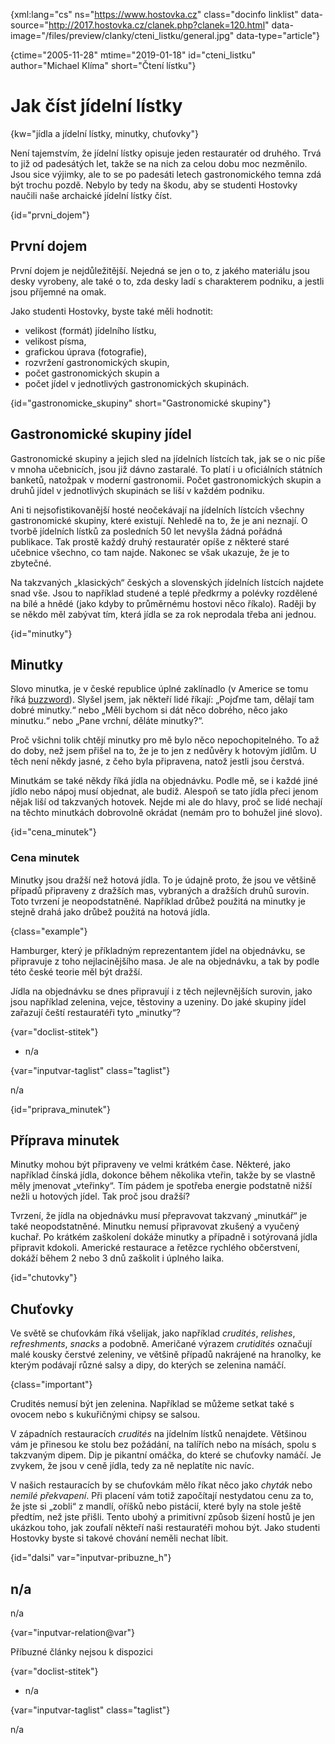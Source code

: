 
{xml:lang="cs" ns="https://www.hostovka.cz" class="docinfo linklist" data-source="http://2017.hostovka.cz/clanek.php?clanek=120.html" data-image="/files/preview/clanky/cteni_listku/general.jpg" data-type="article"}

{ctime="2005-11-28" mtime="2019-01-18" id="cteni_listku" author="Michael Klíma" short="Čtení lístku"}

# Jak číst jídelní lístky 

{kw="jídla a jídelní lístky, minutky, chuťovky"}

Není tajemstvím, že jídelní lístky opisuje jeden restauratér od druhého. Trvá to již od padesátých let, takže se na nich za celou dobu moc nezměnilo. Jsou sice výjimky, ale to se po padesáti letech gastronomického temna zdá být trochu pozdě. Nebylo by tedy na škodu, aby se studenti Hostovky naučili naše archaické jídelní lístky číst. 

{id="prvni_dojem"}

## První dojem 

První dojem je nejdůležitější. Nejedná se jen o to, z jakého materiálu jsou desky vyrobeny, ale také o to, zda desky ladí s charakterem podniku, a jestli jsou příjemné na omak. 

Jako studenti Hostovky, byste také měli hodnotit: 

  * velikost (formát) jídelního lístku, 
  * velikost písma, 
  * grafickou úprava (fotografie), 
  * rozvržení gastronomických skupin, 
  * počet gastronomických skupin a 
  * počet jídel v jednotlivých gastronomických skupinách. 

{id="gastronomicke_skupiny" short="Gastronomické skupiny"}

## Gastronomické skupiny jídel 

Gastronomické skupiny a jejich sled na jídelních lístcích tak, jak se o nic píše v mnoha učebnicích, jsou již dávno zastaralé. To platí i u oficiálních státních banketů, natožpak v moderní gastronomii. Počet gastronomických skupin a druhů jídel v jednotlivých skupinách se liší v každém podniku. 

Ani ti nejsofistikovanější hosté neočekávají na jídelních lístcích všechny gastronomické skupiny, které existují. Nehledě na to, že je ani neznají. O tvorbě jídelních lístků za posledních 50 let nevyšla žádná pořádná publikace. Tak prostě každý druhý restauratér opíše z některé staré učebnice všechno, co tam najde. Nakonec se však ukazuje, že je to zbytečné. 

Na takzvaných „klasických“ českých a slovenských jídelních lístcích najdete snad vše. Jsou to například studené a teplé předkrmy a polévky rozdělené na bílé a hnědé (jako kdyby to průměrnému hostovi něco říkalo). Raději by se někdo měl zabývat tím, která jídla se za rok neprodala třeba ani jednou. 

{id="minutky"}

## Minutky 

Slovo minutka, je v české republice úplné zaklínadlo (v Americe se tomu říká [buzzword][1]). Slyšel jsem, jak někteří lidé říkají: „Pojďme tam, dělají tam dobré minutky.“ nebo „Měli bychom si dát něco dobrého, něco jako minutku.“ nebo „Pane vrchní, děláte minutky?“. 

Proč všichni tolik chtějí minutky pro mě bylo něco nepochopitelného. To až do doby, než jsem přišel na to, že je to jen z nedůvěry k hotovým jídlům. U těch není někdy jasné, z čeho byla připravena, natož jestli jsou čerstvá. 

Minutkám se také někdy říká jídla na objednávku. Podle mě, se i každé jiné jídlo nebo nápoj musí objednat, ale budiž. Alespoň se tato jídla přeci jenom nějak liší od takzvaných hotovek. Nejde mi ale do hlavy, proč se lidé nechají na těchto minutkách dobrovolně okrádat (nemám pro to bohužel jiné slovo). 

{id="cena_minutek"}

### Cena minutek 

Minutky jsou dražší než hotová jídla. To je údajně proto, že jsou ve většině případů připraveny z dražších mas, vybraných a dražších druhů surovin. Toto tvrzení je neopodstatněné. Například drůbež použitá na minutky je stejně drahá jako drůbež použitá na hotová jídla. 

{class="example"}

Hamburger, který je příkladným reprezentantem jídel na objednávku, se připravuje z toho nejlacinějšího masa. Je ale na objednávku, a tak by podle této české teorie měl být dražší. 

Jídla na objednávku se dnes připravují i z těch nejlevnějších surovin, jako jsou například zelenina, vejce, těstoviny a uzeniny. Do jaké skupiny jídel zařazují čeští restauratéři tyto „minutky“? 

{var="doclist-stitek"}

  * n/a 

{var="inputvar-taglist" class="taglist"}

n/a 

{id="priprava_minutek"}

## Příprava minutek 

Minutky mohou být připraveny ve velmi krátkém čase. Některé, jako například čínská jídla, dokonce během několika vteřin, takže by se vlastně měly jmenovat „vteřinky“. Tím pádem je spotřeba energie podstatně nižší nežli u hotových jídel. Tak proč jsou dražší? 

Tvrzení, že jídla na objednávku musí přepravovat takzvaný „minutkář“ je také neopodstatněné. Minutku nemusí připravovat zkušený a vyučený kuchař. Po krátkém zaškolení dokáže minutky a případně i sotýrovaná jídla připravit kdokoli. Americké restaurace a řetězce rychlého občerstvení, dokáží během 2 nebo 3 dnů zaškolit i úplného laika. 

{id="chutovky"}

## Chuťovky 

Ve světě se chuťovkám říká všelijak, jako například _crudités_, _relishes_, _refreshments_, _snacks_ a podobně. Američané výrazem _crutidités_ označují malé kousky čerstvé zeleniny, ve většině případů nakrájené na hranolky, ke kterým podávají různé salsy a dipy, do kterých se zelenina namáčí. 

{class="important"}

Crudités nemusí být jen zelenina. Například se můžeme setkat také s ovocem nebo s kukuřičnými chipsy se salsou. 

V západních restauracích _crudités_ na jídelním lístků nenajdete. Většinou vám je přinesou ke stolu bez požádání, na talířích nebo na mísách, spolu s takzvaným dipem. Dip je pikantní omáčka, do které se chuťovky namáčí. Je zvykem, že jsou v ceně jídla, tedy za ně neplatíte nic navíc. 

V našich restauracích by se chuťovkám mělo říkat něco jako _chyták_ nebo _nemilé překvapení_. Při placení vám totiž započítají nestydatou cenu za to, že jste si „zobli“ z mandlí, oříšků nebo pistácií, které byly na stole ještě předtím, než jste přišli. Tento ubohý a primitivní způsob šizení hostů je jen ukázkou toho, jak zoufalí někteří naši restauratéři mohou být. Jako studenti Hostovky byste si takové chování neměli nechat líbit. 

{id="dalsi" var="inputvar-pribuzne_h"}

## n/a 

n/a 

{var="inputvar-relation@var"}

Příbuzné články nejsou k dispozici 

{var="doclist-stitek"}

  * n/a 

{var="inputvar-taglist" class="taglist"}

n/a

 [1]: /modni_pojmy

